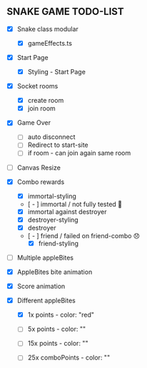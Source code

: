 ## SNAKE GAME TODO-LIST

-[x] Snake class modular  
  - [x] gameEffects.ts   

-[x] Start Page  
  - [x] Styling - Start Page  

-[x] Socket rooms  
  - [x] create room  
  - [x] join room  

-[x] Game Over  
  - [ ] auto disconnect  
  - [ ] Redirect to start-site   
  - [ ] if room - can join again same room  

-[ ] Canvas Resize  

-[x] Combo rewards  
  - [x] immortal-styling  
  - [ - ] immortal / not fully tested 🤔  
  - [x] immortal against destroyer  
  - [x] destroyer-styling  
  - [x] destroyer  
  - [ - ] friend / failed on friend-combo 😞  
      - [x] friend-styling  

-[ ] Multiple appleBites  

-[x] AppleBites bite animation  

-[x] Score animation  

-[x] Different appleBites  
  - [x] 1x points - color: "red"  
  - [ ] 5x points - color: ""  
  - [ ] 15x points - color: ""  
  - [ ] 25x comboPoints - color: ""  

